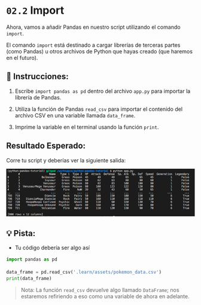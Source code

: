 # `02.2` Import 

Ahora, vamos a añadir Pandas en nuestro script utilizando el comando `import`. 

El comando `import` está destinado a cargar librerías de terceras partes (como Pandas) u otros archivos de Python que hayas creado (que haremos en el futuro).

## 📝 Instrucciones:

1. Escribe `import pandas as pd` dentro del archivo `app.py` para importar la librería de Pandas.

2. Utiliza la función de Pandas `read_csv` para importar el contenido del archivo CSV en una variable llamada `data_frame`.

3. Imprime la variable en el terminal usando la función `print`.

## Resultado Esperado:

Corre tu script y deberías ver la siguiente salida:

![print file](../../assets/print-file.png)

## 💡 Pista:

+ Tu código debería ser algo así

```python
import pandas as pd

data_frame = pd.read_csv('.learn/assets/pokemon_data.csv')
print(data_frame)
```

> Nota: La función `read_csv` devuelve algo llamado `DataFrame`; nos estaremos refiriendo a eso como una variable de ahora en adelante.
